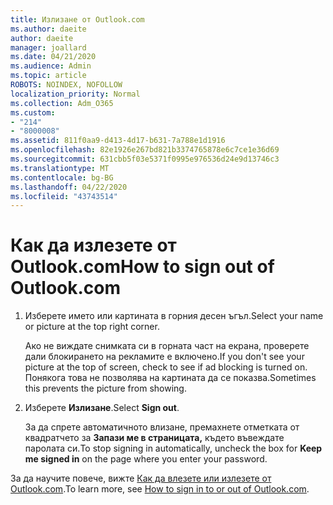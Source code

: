 ```yaml
---
title: Излизане от Outlook.com
ms.author: daeite
author: daeite
manager: joallard
ms.date: 04/21/2020
ms.audience: Admin
ms.topic: article
ROBOTS: NOINDEX, NOFOLLOW
localization_priority: Normal
ms.collection: Adm_O365
ms.custom:
- "214"
- "8000008"
ms.assetid: 811f0aa9-d413-4d17-b631-7a788e1d1916
ms.openlocfilehash: 82e1926e267bd821b3374765878e6c7ce1e36d69
ms.sourcegitcommit: 631cbb5f03e5371f0995e976536d24e9d13746c3
ms.translationtype: MT
ms.contentlocale: bg-BG
ms.lasthandoff: 04/22/2020
ms.locfileid: "43743514"
---
```

# <a name="how-to-sign-out-of-outlookcom"></a><span data-ttu-id="74876-102">Как да излезете от Outlook.com</span><span class="sxs-lookup"><span data-stu-id="74876-102">How to sign out of Outlook.com</span></span>

1. <span data-ttu-id="74876-103">Изберете името или картината в горния десен ъгъл.</span><span class="sxs-lookup"><span data-stu-id="74876-103">Select your name or picture at the top right corner.</span></span>

    <span data-ttu-id="74876-104">Ако не виждате снимката си в горната част на екрана, проверете дали блокирането на рекламите е включено.</span><span class="sxs-lookup"><span data-stu-id="74876-104">If you don't see your picture at the top of screen, check to see if ad blocking is turned on.</span></span> <span data-ttu-id="74876-105">Понякога това не позволява на картината да се показва.</span><span class="sxs-lookup"><span data-stu-id="74876-105">Sometimes this prevents the picture from showing.</span></span>

2. <span data-ttu-id="74876-106">Изберете **Излизане**.</span><span class="sxs-lookup"><span data-stu-id="74876-106">Select **Sign out**.</span></span>

    <span data-ttu-id="74876-107">За да спрете автоматичното влизане, премахнете отметката от квадратчето за **Запази ме в страницата,** където въвеждате паролата си.</span><span class="sxs-lookup"><span data-stu-id="74876-107">To stop signing in automatically, uncheck the box for **Keep me signed in** on the page where you enter your password.</span></span>

<span data-ttu-id="74876-108">За да научите повече, вижте [Как да влезете или излезете от Outlook.com](https://support.office.com/article/e08eb8ac-ac27-49f4-a400-a47311e1ee7e?wt.mc_id=Office_Outlook_com_Alchemy).</span><span class="sxs-lookup"><span data-stu-id="74876-108">To learn more, see [How to sign in to or out of Outlook.com](https://support.office.com/article/e08eb8ac-ac27-49f4-a400-a47311e1ee7e?wt.mc_id=Office_Outlook_com_Alchemy).</span></span>
  